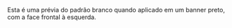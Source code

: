 Esta é uma prévia do padrão branco quando aplicado em um banner preto, com a face frontal à esquerda.